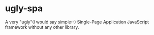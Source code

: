 # ugly-spa
A very "ugly"(I would say simple:-) Single-Page Application JavaScript framework without any other library.
